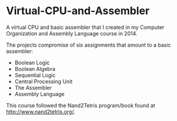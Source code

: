 # Virtual-CPU-and-Assembler

A virtual CPU and basic assembler that I created in my Computer Organization and Assembly Language course in 2014.

The projects compromise of six assignments that amount to a basic assembler:

- Boolean Logic
- Boolean Algebra
- Sequential Logic
- Central Processing Unit
- The Assembler
- Assembly Language

This course followed the Nand2Tetris program/book found at http://www.nand2tetris.org/.

